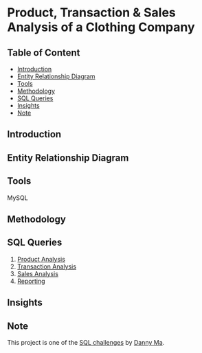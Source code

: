 # Product, Transaction & Sales Analysis of a Clothing Company

## Table of Content
* [Introduction](#introduction)
* [Entity Relationship Diagram](#entity-relationship-diagram)
* [Tools](#tools)
* [Methodology](#methodology)
* [SQL Queries](#sql-queries)
* [Insights](#insights)
* [Note](#note)

## Introduction

## Entity Relationship Diagram

## Tools
MySQL

## Methodology

## SQL Queries
1. [Product Analysis](https://github.com/ritusantra/SQL-Projects/blob/main/Product%2C%20Transaction%20%26%20Sales%20Analysis%20of%20a%20Clothing%20Company/1.%20Product%20Analysis.sql)
2. [Transaction Analysis](https://github.com/ritusantra/SQL-Projects/blob/main/Product%2C%20Transaction%20%26%20Sales%20Analysis%20of%20a%20Clothing%20Company/2.%20Transaction%20Analysis.sql)
3. [Sales Analysis](https://github.com/ritusantra/SQL-Projects/blob/main/Product%2C%20Transaction%20%26%20Sales%20Analysis%20of%20a%20Clothing%20Company/3.%20Sales%20Analysis.sql)
4. [Reporting](https://github.com/ritusantra/SQL-Projects/blob/main/Product%2C%20Transaction%20%26%20Sales%20Analysis%20of%20a%20Clothing%20Company/4.%20Reporting.sql)

## Insights

## Note
This project is one of the [SQL challenges](https://8weeksqlchallenge.com/case-study-7/) by [Danny Ma](https://www.linkedin.com/in/datawithdanny/).
